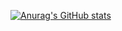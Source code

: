 
[![Anurag's GitHub stats](https://github-readme-stats.vercel.app/api?username=ryuichi3811)](https://github.com/anuraghazra/github-readme-stats)
